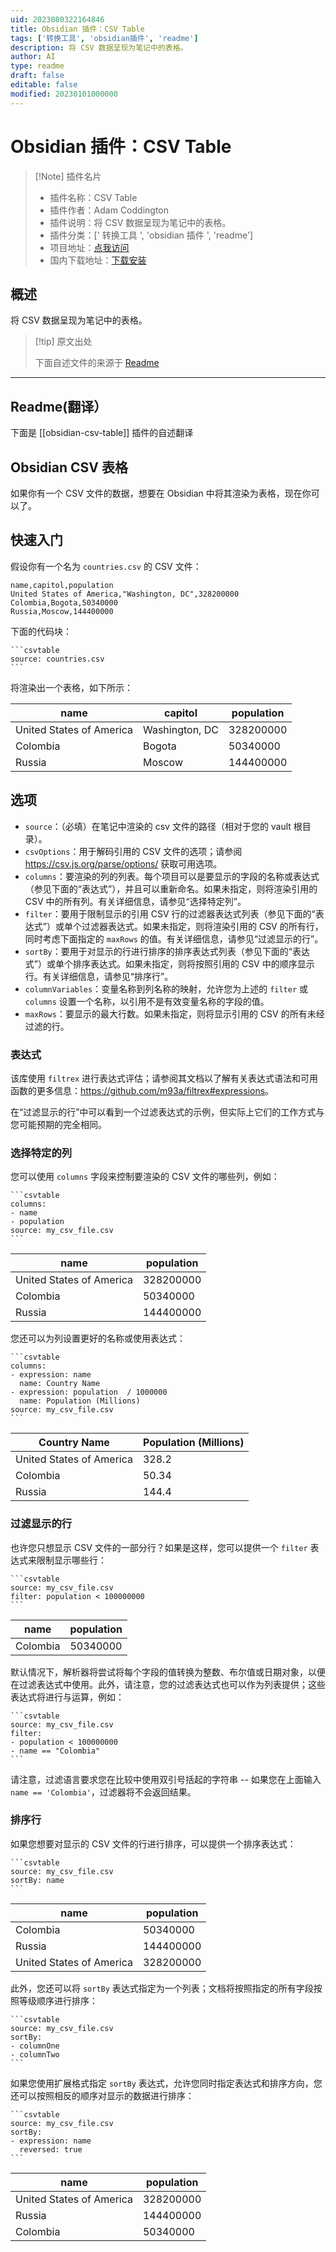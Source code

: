 ```yaml
---
uid: 2023080322164846
title: Obsidian 插件：CSV Table
tags: ['转换工具', 'obsidian插件', 'readme']
description: 将 CSV 数据呈现为笔记中的表格。
author: AI
type: readme
draft: false
editable: false
modified: 20230101000000
---
```


# Obsidian 插件：CSV Table

> [!Note] 插件名片
> - 插件名称：CSV Table
> - 插件作者：Adam Coddington
> - 插件说明：将 CSV 数据呈现为笔记中的表格。
> - 插件分类：[' 转换工具 ', 'obsidian 插件 ', 'readme']
> - 项目地址：[点我访问](https://github.com/coddingtonbear/obsidian-csv-table)
> - 国内下载地址：[下载安装](https://pkmer.cn/products/plugin/pluginMarket/?obsidian-csv-table)

## 概述

将 CSV 数据呈现为笔记中的表格。

> [!tip] 原文出处
>
>下面自述文件的来源于 [Readme](https://ghproxy.net/https://raw.githubusercontent.com/coddingtonbear/obsidian-csv-table/master/README.md)

---

## Readme(翻译）

下面是 [[obsidian-csv-table]] 插件的自述翻译

## Obsidian CSV 表格

如果你有一个 CSV 文件的数据，想要在 Obsidian 中将其渲染为表格，现在你可以了。

## 快速入门

假设你有一个名为 `countries.csv` 的 CSV 文件：

```plaintext
name,capitol,population
United States of America,"Washington, DC",328200000
Colombia,Bogota,50340000
Russia,Moscow,144400000
```

下面的代码块：

~~~
```csvtable
source: countries.csv
```
~~~

将渲染出一个表格，如下所示：

<table>
    <thead>
        <tr>
            <th>name</th>
            <th>capitol</th>
            <th>population</th>
        </tr>
    </thead>
    <tbody>
        <tr>
            <td>United States of America</td>
            <td>Washington, DC</td>
            <td>328200000</td>
        </tr>
        <tr>
            <td>Colombia</td>
            <td>Bogota</td>
            <td>50340000</td>
        </tr>
        <tr>
            <td>Russia</td>
            <td>Moscow</td>
            <td>144400000</td>
        </tr>
    </tbody>
</table>

## 选项

- `source`：（必填）在笔记中渲染的 csv 文件的路径（相对于您的 vault 根目录）。
- `csvOptions`：用于解码引用的 CSV 文件的选项；请参阅 <https://csv.js.org/parse/options/> 获取可用选项。
- `columns`：要渲染的列的列表。每个项目可以是要显示的字段的名称或表达式（参见下面的“表达式”），并且可以重新命名。如果未指定，则将渲染引用的 CSV 中的所有列。有关详细信息，请参见“选择特定列”。
- `filter`：要用于限制显示的引用 CSV 行的过滤器表达式列表（参见下面的“表达式”）或单个过滤器表达式。如果未指定，则将渲染引用的 CSV 的所有行，同时考虑下面指定的 `maxRows` 的值。有关详细信息，请参见“过滤显示的行”。
- `sortBy`：要用于对显示的行进行排序的排序表达式列表（参见下面的“表达式”）或单个排序表达式。如果未指定，则将按照引用的 CSV 中的顺序显示行。有关详细信息，请参见“排序行”。
- `columnVariables`：变量名称到列名称的映射，允许您为上述的 `filter` 或 `columns` 设置一个名称，以引用不是有效变量名称的字段的值。
- `maxRows`：要显示的最大行数。如果未指定，则将显示引用的 CSV 的所有未经过滤的行。

### 表达式

该库使用 `filtrex` 进行表达式评估；请参阅其文档以了解有关表达式语法和可用函数的更多信息：<https://github.com/m93a/filtrex#expressions>。

在“过滤显示的行”中可以看到一个过滤表达式的示例，但实际上它们的工作方式与您可能预期的完全相同。

### 选择特定的列

您可以使用 `columns` 字段来控制要渲染的 CSV 文件的哪些列，例如：

~~~
```csvtable
columns:
- name
- population
source: my_csv_file.csv
```
~~~

<table>
    <thead>
        <tr>
            <th>name</th>
            <th>population</th>
        </tr>
    </thead>
    <tbody>
        <tr>
            <td>United States of America</td>
            <td>328200000</td>
        </tr>
        <tr>
            <td>Colombia</td>
            <td>50340000</td>
        </tr>
        <tr>
            <td>Russia</td>
            <td>144400000</td>
        </tr>
    </tbody>
</table>

您还可以为列设置更好的名称或使用表达式：

~~~
```csvtable
columns:
- expression: name
  name: Country Name
- expression: population  / 1000000
  name: Population (Millions)
source: my_csv_file.csv
```
~~~

<table>
    <thead>
        <tr>
            <th>Country Name</th>
            <th>Population (Millions)</th>
        </tr>
    </thead>
    <tbody>
        <tr>
            <td>United States of America</td>
            <td>328.2</td>
        </tr>
        <tr>
            <td>Colombia</td>
            <td>50.34</td>
        </tr>
        <tr>
            <td>Russia</td>
            <td>144.4</td>
        </tr>
    </tbody>
</table>

### 过滤显示的行

也许您只想显示 CSV 文件的一部分行？如果是这样，您可以提供一个 `filter` 表达式来限制显示哪些行：

~~~
```csvtable
source: my_csv_file.csv
filter: population < 100000000
```
~~~

<table>
    <thead>
        <tr>
            <th>name</th>
            <th>population</th>
        </tr>
    </thead>
    <tbody>
        <tr>
            <td>Colombia</td>
            <td>50340000</td>
        </tr>
    </tbody>
</table>

默认情况下，解析器将尝试将每个字段的值转换为整数、布尔值或日期对象，以便在过滤表达式中使用。此外，请注意，您的过滤表达式也可以作为列表提供；这些表达式将进行与运算，例如：

~~~
```csvtable
source: my_csv_file.csv
filter:
- population < 100000000
- name == "Colombia"
```
~~~

请注意，过滤语言要求您在比较中使用双引号括起的字符串 -- 如果您在上面输入 `name == 'Colombia'`，过滤器将不会返回结果。

### 排序行

如果您想要对显示的 CSV 文件的行进行排序，可以提供一个排序表达式：

~~~
```csvtable
source: my_csv_file.csv
sortBy: name
```
~~~

<table>
    <thead>
        <tr>
            <th>name</th>
            <th>population</th>
        </tr>
    </thead>
    <tbody>
        <tr>
            <td>Colombia</td>
            <td>50340000</td>
        </tr>
        <tr>
            <td>Russia</td>
            <td>144400000</td>
        </tr>
        <tr>
            <td>United States of America</td>
            <td>328200000</td>
        </tr>
    </tbody>
</table>

此外，您还可以将 `sortBy` 表达式指定为一个列表；文档将按照指定的所有字段按照等级顺序进行排序：

~~~
```csvtable
source: my_csv_file.csv
sortBy:
- columnOne
- columnTwo
```
~~~

如果您使用扩展格式指定 `sortBy` 表达式，允许您同时指定表达式和排序方向，您还可以按照相反的顺序对显示的数据进行排序：

~~~
```csvtable
source: my_csv_file.csv
sortBy:
- expression: name
  reversed: true
```
~~~

<table>
    <thead>
        <tr>
            <th>name</th>
            <th>population</th>
        </tr>
    </thead>
    <tbody>
        <tr>
            <td>United States of America</td>
            <td>328200000</td>
        </tr>
        <tr>
            <td>Russia</td>
            <td>144400000</td>
        </tr>
        <tr>
            <td>Colombia</td>
            <td>50340000</td>
        </tr>
    </tbody>
</table>



